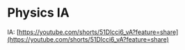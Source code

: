 # Physics IA

IA: [https://youtube.com/shorts/51Dlcci6_vA?feature=share](https://youtube.com/shorts/51Dlcci6_vA?feature=share)